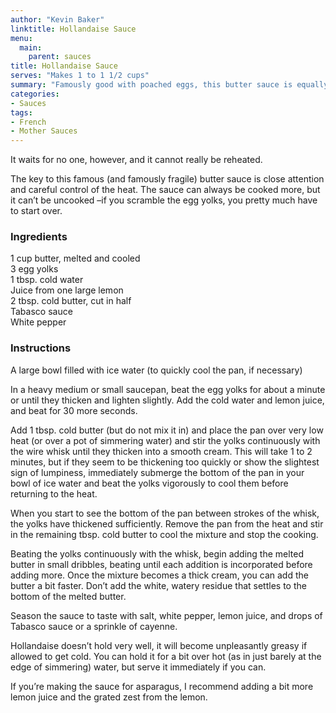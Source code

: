 ```yaml
---
author: "Kevin Baker"
linktitle: Hollandaise Sauce
menu:
  main:
    parent: sauces
title: Hollandaise Sauce
serves: "Makes 1 to 1 1/2 cups"
summary: "Famously good with poached eggs, this butter sauce is equally delicious with steamed asparagus or other green vegetables. It's also wonderful with almost any seafood. "
categories:
- Sauces
tags:
- French
- Mother Sauces
---
```

It waits for no one, however, and it cannot really be reheated.

The key to this famous (and famously fragile) butter sauce is close attention and careful control of the heat. The sauce can always be cooked more, but it can’t be uncooked –if you scramble the egg yolks, you pretty much have to start over.

### Ingredients

<div class="ingredient-list">

1 cup butter, melted and cooled  
3 egg yolks  
1 tbsp. cold water  
Juice from one large lemon  
2 tbsp. cold butter, cut in half  
Tabasco sauce  
White pepper  

</div>

### Instructions
A large bowl filled with ice water (to quickly cool the pan, if necessary)

In a heavy medium or small saucepan, beat the egg yolks for about a minute or until they thicken and lighten slightly. Add the cold water and lemon juice, and beat for 30 more seconds. 

Add 1 tbsp. cold butter (but do not mix it in) and place the pan over very low heat (or over a pot of simmering water) and stir the yolks continuously with the wire whisk until they thicken into a smooth cream. This will take 1 to 2 minutes, but if they seem to be thickening too quickly or show the slightest sign of lumpiness, immediately submerge the bottom of the pan in your bowl of ice water and beat the yolks vigorously to cool them before returning to the heat.

When you start to see the bottom of the pan between strokes of the whisk, the yolks have thickened sufficiently. Remove the pan from the heat and stir in the remaining tbsp. cold butter to cool the mixture and stop the cooking.

Beating the yolks continuously with the whisk, begin adding the melted butter in small dribbles, beating until each addition is incorporated before adding more. Once the mixture becomes a thick cream, you can add the butter a bit faster. Don’t add the white, watery residue that settles to the bottom of the melted butter.

Season the sauce to taste with salt, white pepper, lemon juice, and drops of Tabasco sauce or a sprinkle of cayenne. 

Hollandaise doesn’t hold very well, it will become unpleasantly greasy if allowed to get cold. You can hold it for a bit over hot (as in just barely at the edge of simmering) water, but serve it immediately if you can.

If you’re making the sauce for asparagus, I recommend adding a bit more lemon juice and the grated zest from the lemon.
